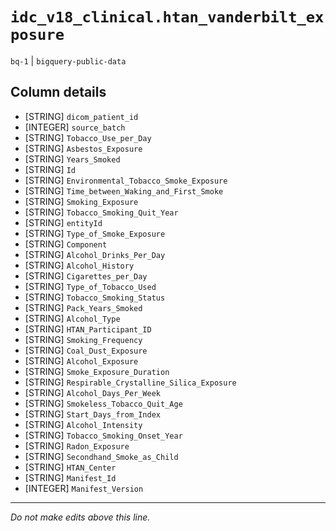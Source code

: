 # `idc_v18_clinical.htan_vanderbilt_exposure`
`bq-1` | `bigquery-public-data`

## Column details
* [STRING]    `dicom_patient_id`
* [INTEGER]   `source_batch`
* [STRING]    `Tobacco_Use_per_Day`
* [STRING]    `Asbestos_Exposure`
* [STRING]    `Years_Smoked`
* [STRING]    `Id`
* [STRING]    `Environmental_Tobacco_Smoke_Exposure`
* [STRING]    `Time_between_Waking_and_First_Smoke`
* [STRING]    `Smoking_Exposure`
* [STRING]    `Tobacco_Smoking_Quit_Year`
* [STRING]    `entityId`
* [STRING]    `Type_of_Smoke_Exposure`
* [STRING]    `Component`
* [STRING]    `Alcohol_Drinks_Per_Day`
* [STRING]    `Alcohol_History`
* [STRING]    `Cigarettes_per_Day`
* [STRING]    `Type_of_Tobacco_Used`
* [STRING]    `Tobacco_Smoking_Status`
* [STRING]    `Pack_Years_Smoked`
* [STRING]    `Alcohol_Type`
* [STRING]    `HTAN_Participant_ID`
* [STRING]    `Smoking_Frequency`
* [STRING]    `Coal_Dust_Exposure`
* [STRING]    `Alcohol_Exposure`
* [STRING]    `Smoke_Exposure_Duration`
* [STRING]    `Respirable_Crystalline_Silica_Exposure`
* [STRING]    `Alcohol_Days_Per_Week`
* [STRING]    `Smokeless_Tobacco_Quit_Age`
* [STRING]    `Start_Days_from_Index`
* [STRING]    `Alcohol_Intensity`
* [STRING]    `Tobacco_Smoking_Onset_Year`
* [STRING]    `Radon_Exposure`
* [STRING]    `Secondhand_Smoke_as_Child`
* [STRING]    `HTAN_Center`
* [STRING]    `Manifest_Id`
* [INTEGER]   `Manifest_Version`

-------------------------------------------------------------------------------
*Do not make edits above this line.*
